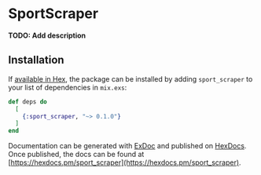 # SportScraper

**TODO: Add description**

## Installation

If [available in Hex](https://hex.pm/docs/publish), the package can be installed
by adding `sport_scraper` to your list of dependencies in `mix.exs`:

```elixir
def deps do
  [
    {:sport_scraper, "~> 0.1.0"}
  ]
end
```

Documentation can be generated with [ExDoc](https://github.com/elixir-lang/ex_doc)
and published on [HexDocs](https://hexdocs.pm). Once published, the docs can
be found at [https://hexdocs.pm/sport_scraper](https://hexdocs.pm/sport_scraper).

